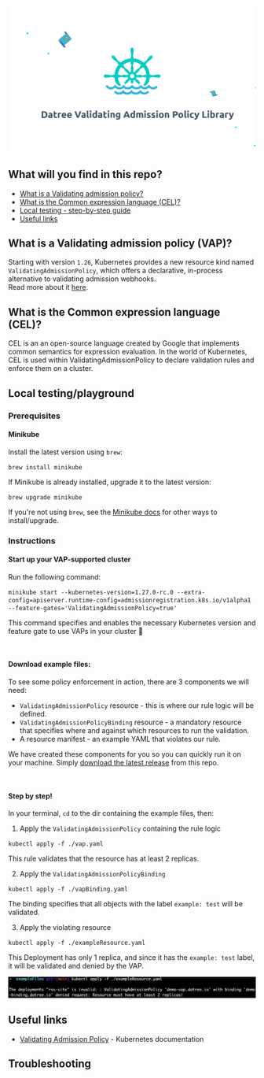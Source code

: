 ![vap-logo](resources/images/vap-logo2.png)

## What will you find in this repo?
* [What is a Validating admission policy?](#what-is-a-validating-admission-policy-vap)
* [What is the Common expression language (CEL)?](#what-is-the-common-expression-language-cel)
* [Local testing - step-by-step guide](#local-testingplayground)
* [Useful links](#useful-links)

## What is a Validating admission policy (VAP)?
Starting with version `1.26`, Kubernetes provides a new resource kind named `ValidatingAdmissionPolicy`, which offers a declarative, in-process alternative to validating admission webhooks.  
Read more about it [here](https://datree.slack.com/archives/D02S4JK41QD/p1687703168120579).

## What is the Common expression language (CEL)?
CEL is an an open-source language created by Google that implements common semantics for expression evaluation.
In the world of Kubernetes, CEL is used within ValidatingAdmissionPolicy to declare validation rules and enforce them on a cluster.

## Local testing/playground
### Prerequisites
#### Minikube
Install the latest version using `brew`:
```
brew install minikube
```
If Minikube is already installed, upgrade it to the latest version:
```
brew upgrade minikube
```
If you're not using `brew`, see the [Minikube docs](https://minikube.sigs.k8s.io/docs/start/) for other ways to install/upgrade.

### Instructions
#### Start up your VAP-supported cluster
Run the following command:
```
minikube start --kubernetes-version=1.27.0-rc.0 --extra-config=apiserver.runtime-config=admissionregistration.k8s.io/v1alpha1  --feature-gates='ValidatingAdmissionPolicy=true'
```
This command specifies and enables the necessary Kubernetes version and feature gate to use VAPs in your cluster 🥳

<br/>

#### Download example files:
To see some policy enforcement in action, there are 3 components we will need:
  * `ValidatingAdmissionPolicy` resource - this is where our rule logic will be defined.
  * `ValidatingAdmissionPolicyBinding` resource - a mandatory resource that specifies where and against which resources to run the validation. 
  * A resource manifest - an example YAML that violates our rule.

We have created these components for you so you can quickly run it on your machine. Simply [download the latest release](https://github.com/datreeio/validating-admission-policy/releases/latest/download/exampleFiles.zip) from this repo.

<br/>

#### Step by step!
In your terminal, `cd` to the dir containing the example files, then:
1. Apply the `ValidatingAdmissionPolicy` containing the rule logic
```
kubectl apply -f ./vap.yaml
```
This rule validates that the resource has at least 2 replicas.

2. Apply the `ValidatingAdmissionPolicyBinding`
```
kubectl apply -f ./vapBinding.yaml
```
The binding specifies that all objects with the label `example: test` will be validated.

3. Apply the violating resource
```
kubectl apply -f ./exampleResource.yaml
```
This Deployment has only 1 replica, and since it has the `example: test` label, it will be validated and denied by the VAP. 

![deny-msg](/resources/images/example-deny-msg.png)

## Useful links
* [Validating Admission Policy](https://kubernetes.io/docs/reference/access-authn-authz/validating-admission-policy/) - Kubernetes documentation

## Troubleshooting
